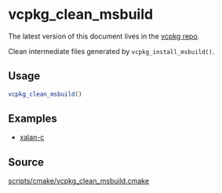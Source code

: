 # vcpkg_clean_msbuild

The latest version of this document lives in the [vcpkg repo](https://github.com/Microsoft/vcpkg/blob/master/docs/maintainers/vcpkg_clean_msbuild.md).

Clean intermediate files generated by `vcpkg_install_msbuild()`.

## Usage
```cmake
vcpkg_clean_msbuild()
```

## Examples

* [xalan-c](https://github.com/Microsoft/vcpkg/blob/master/ports/xalan-c/portfile.cmake)

## Source
[scripts/cmake/vcpkg\_clean\_msbuild.cmake](https://github.com/Microsoft/vcpkg/blob/master/scripts/cmake/vcpkg_clean_msbuild.cmake)
